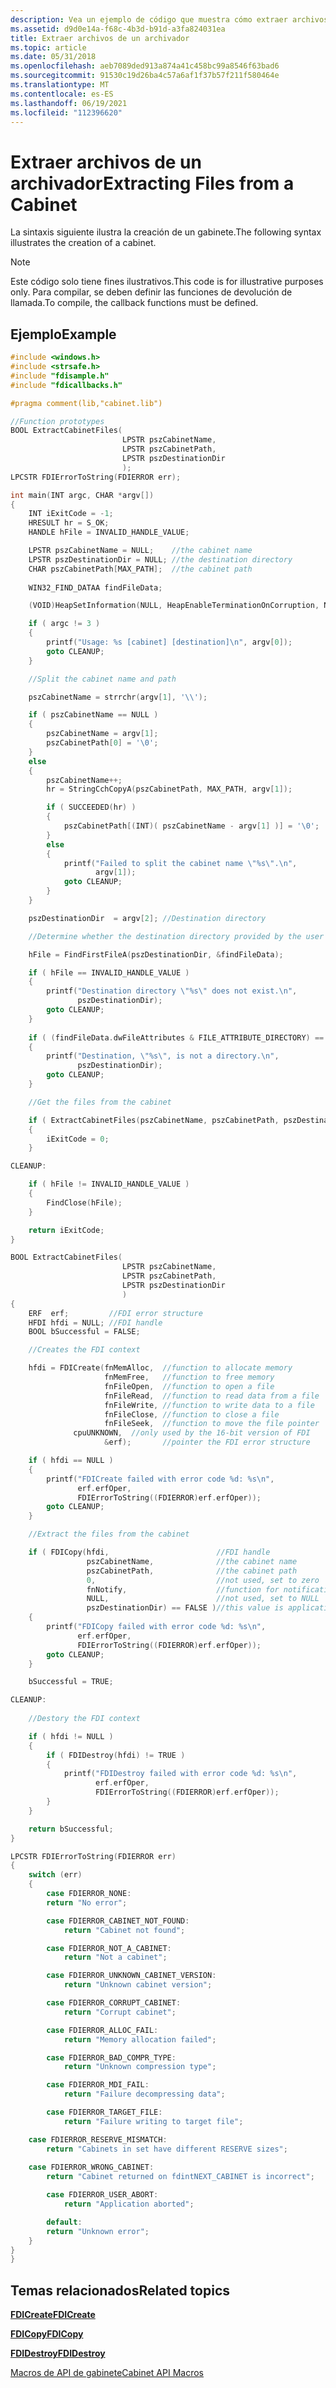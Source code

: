 ```yaml
---
description: Vea un ejemplo de código que muestra cómo extraer archivos de un archivador mediante la API Cabinet. Para compilar, se deben definir las funciones de devolución de llamada.
ms.assetid: d9d0e14a-f68c-4b3d-b91d-a3fa824031ea
title: Extraer archivos de un archivador
ms.topic: article
ms.date: 05/31/2018
ms.openlocfilehash: aeb7089ded913a874a41c458bc99a8546f63bad6
ms.sourcegitcommit: 91530c19d26ba4c57a6af1f37b57f211f580464e
ms.translationtype: MT
ms.contentlocale: es-ES
ms.lasthandoff: 06/19/2021
ms.locfileid: "112396620"
---
```

# <a name="extracting-files-from-a-cabinet"></a><span data-ttu-id="10216-104">Extraer archivos de un archivador</span><span class="sxs-lookup"><span data-stu-id="10216-104">Extracting Files from a Cabinet</span></span>

<span data-ttu-id="10216-105">La sintaxis siguiente ilustra la creación de un gabinete.</span><span class="sxs-lookup"><span data-stu-id="10216-105">The following syntax illustrates the creation of a cabinet.</span></span>

> [!Note]  
> <span data-ttu-id="10216-106">Este código solo tiene fines ilustrativos.</span><span class="sxs-lookup"><span data-stu-id="10216-106">This code is for illustrative purposes only.</span></span> <span data-ttu-id="10216-107">Para compilar, se deben definir las funciones de devolución de llamada.</span><span class="sxs-lookup"><span data-stu-id="10216-107">To compile, the callback functions must be defined.</span></span>

 

## <a name="example"></a><span data-ttu-id="10216-108">Ejemplo</span><span class="sxs-lookup"><span data-stu-id="10216-108">Example</span></span>


```C++
#include <windows.h>
#include <strsafe.h>
#include "fdisample.h"
#include "fdicallbacks.h"

#pragma comment(lib,"cabinet.lib")

//Function prototypes
BOOL ExtractCabinetFiles(
                         LPSTR pszCabinetName, 
                         LPSTR pszCabinetPath,
                         LPSTR pszDestinationDir 
                         );
LPCSTR FDIErrorToString(FDIERROR err);

int main(INT argc, CHAR *argv[])
{
    INT iExitCode = -1;
    HRESULT hr = S_OK;
    HANDLE hFile = INVALID_HANDLE_VALUE;

    LPSTR pszCabinetName = NULL;    //the cabinet name
    LPSTR pszDestinationDir = NULL; //the destination directory
    CHAR pszCabinetPath[MAX_PATH];  //the cabinet path
    
    WIN32_FIND_DATAA findFileData;

    (VOID)HeapSetInformation(NULL, HeapEnableTerminationOnCorruption, NULL, 0);

    if ( argc != 3 )
    {
        printf("Usage: %s [cabinet] [destination]\n", argv[0]);
        goto CLEANUP;
    }

    //Split the cabinet name and path

    pszCabinetName = strrchr(argv[1], '\\');

    if ( pszCabinetName == NULL )
    {
        pszCabinetName = argv[1];
        pszCabinetPath[0] = '\0'; 
    }
    else
    {
        pszCabinetName++;
        hr = StringCchCopyA(pszCabinetPath, MAX_PATH, argv[1]);

        if ( SUCCEEDED(hr) )
        {
            pszCabinetPath[(INT)( pszCabinetName - argv[1] )] = '\0';
        }
        else
        {
            printf("Failed to split the cabinet name \"%s\".\n",
                   argv[1]);
            goto CLEANUP;
        }
    }

    pszDestinationDir  = argv[2]; //Destination directory

    //Determine whether the destination directory provided by the user exists

    hFile = FindFirstFileA(pszDestinationDir, &findFileData);

    if ( hFile == INVALID_HANDLE_VALUE )
    {
        printf("Destination directory \"%s\" does not exist.\n", 
               pszDestinationDir);
        goto CLEANUP;
    }
    
    if ( (findFileData.dwFileAttributes & FILE_ATTRIBUTE_DIRECTORY) == FALSE )
    {
        printf("Destination, \"%s\", is not a directory.\n", 
               pszDestinationDir);
        goto CLEANUP;
    }

    //Get the files from the cabinet

    if ( ExtractCabinetFiles(pszCabinetName, pszCabinetPath, pszDestinationDir) == TRUE )
    {
        iExitCode = 0;
    }

CLEANUP:

    if ( hFile != INVALID_HANDLE_VALUE )
    {
        FindClose(hFile);
    }

    return iExitCode;
}

BOOL ExtractCabinetFiles(
                         LPSTR pszCabinetName, 
                         LPSTR pszCabinetPath,
                         LPSTR pszDestinationDir 
                         )
{
    ERF  erf;         //FDI error structure
    HFDI hfdi = NULL; //FDI handle
    BOOL bSuccessful = FALSE;

    //Creates the FDI context

    hfdi = FDICreate(fnMemAlloc,  //function to allocate memory
                     fnMemFree,   //function to free memory
                     fnFileOpen,  //function to open a file
                     fnFileRead,  //function to read data from a file
                     fnFileWrite, //function to write data to a file
                     fnFileClose, //function to close a file
                     fnFileSeek,  //function to move the file pointer
              cpuUNKNOWN,  //only used by the 16-bit version of FDI
                     &erf);       //pointer the FDI error structure

    if ( hfdi == NULL )
    {
        printf("FDICreate failed with error code %d: %s\n",
               erf.erfOper,
               FDIErrorToString((FDIERROR)erf.erfOper));
        goto CLEANUP;
    }

    //Extract the files from the cabinet

    if ( FDICopy(hfdi,                        //FDI handle
                 pszCabinetName,              //the cabinet name
                 pszCabinetPath,              //the cabinet path
                 0,                           //not used, set to zero
                 fnNotify,                    //function for notifications
                 NULL,                        //not used, set to NULL
                 pszDestinationDir) == FALSE )//this value is application-specific 
    {
        printf("FDICopy failed with error code %d: %s\n",
               erf.erfOper,
               FDIErrorToString((FDIERROR)erf.erfOper));
        goto CLEANUP;
    }

    bSuccessful = TRUE;

CLEANUP:
    
    //Destory the FDI context

    if ( hfdi != NULL )
    {
        if ( FDIDestroy(hfdi) != TRUE )
        {
            printf("FDIDestroy failed with error code %d: %s\n",
                   erf.erfOper,
                   FDIErrorToString((FDIERROR)erf.erfOper));
        }
    }

    return bSuccessful;
}

LPCSTR FDIErrorToString(FDIERROR err)
{
    switch (err)
    {      
        case FDIERROR_NONE:
        return "No error";

        case FDIERROR_CABINET_NOT_FOUND:
            return "Cabinet not found";

        case FDIERROR_NOT_A_CABINET:
            return "Not a cabinet";

        case FDIERROR_UNKNOWN_CABINET_VERSION:
            return "Unknown cabinet version";

        case FDIERROR_CORRUPT_CABINET:
            return "Corrupt cabinet";

        case FDIERROR_ALLOC_FAIL:
            return "Memory allocation failed";

        case FDIERROR_BAD_COMPR_TYPE:
            return "Unknown compression type";

        case FDIERROR_MDI_FAIL:
            return "Failure decompressing data";

        case FDIERROR_TARGET_FILE:
            return "Failure writing to target file";

    case FDIERROR_RESERVE_MISMATCH:
        return "Cabinets in set have different RESERVE sizes";
            
    case FDIERROR_WRONG_CABINET:
        return "Cabinet returned on fdintNEXT_CABINET is incorrect";

        case FDIERROR_USER_ABORT:
            return "Application aborted";

        default:
        return "Unknown error";
    }
}
}
```



## <a name="related-topics"></a><span data-ttu-id="10216-109">Temas relacionados</span><span class="sxs-lookup"><span data-stu-id="10216-109">Related topics</span></span>

<dl> <dt>

[<span data-ttu-id="10216-110">**FDICreate**</span><span class="sxs-lookup"><span data-stu-id="10216-110">**FDICreate**</span></span>](/windows/desktop/api/Fdi/nf-fdi-fdicreate)
</dt> <dt>

[<span data-ttu-id="10216-111">**FDICopy**</span><span class="sxs-lookup"><span data-stu-id="10216-111">**FDICopy**</span></span>](/windows/desktop/api/Fdi/nf-fdi-fdicopy)
</dt> <dt>

[<span data-ttu-id="10216-112">**FDIDestroy**</span><span class="sxs-lookup"><span data-stu-id="10216-112">**FDIDestroy**</span></span>](/windows/desktop/api/Fdi/nf-fdi-fdidestroy)
</dt> <dt>

[<span data-ttu-id="10216-113">Macros de API de gabinete</span><span class="sxs-lookup"><span data-stu-id="10216-113">Cabinet API Macros</span></span>](cabinet-api-macros.md)
</dt> </dl>

 

 



